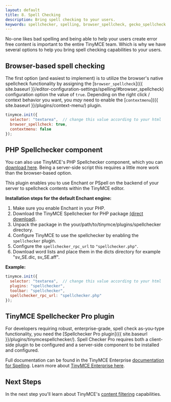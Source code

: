 ```yaml
---
layout: default
title: 8. Spell Checking
description: Bring spell checking to your users.
keywords: spellchecker, spelling, browser_spellcheck, gecko_spellcheck
---
```


No-one likes bad spelling and being able to help your users create error free content is important to the entire TinyMCE team. Which is why we have several options to help you bring spell checking capabilities to your users.

## Browser-based spell checking

The first option (and easiest to implement) is to utilize the browser's native spellcheck functionality by assigning the [`browser_spellcheck`]({{ site.baseurl }}/editor-configuration-settings/spelling/#browser_spellcheck) configuration option the value of `true`. Depending on the right click / context behavior you want, you *may* need to enable the [`contextmenu`]({{ site.baseurl }}/plugins/context-menu/) plugin.

```js
tinymce.init({
  selector: "textarea",  // change this value according to your html
  browser_spellcheck: true,
  contextmenu: false
});
```

## PHP Spellchecker component

You can also use TinyMCE's PHP Spellchecker component, which you can [download here](http://www.tinymce.com/download). Being a server-side script this requires a little more work than the browser-based option.

This plugin enables you to use Enchant or PSpell on the backend of your server to spellcheck contents within the TinyMCE editor.

**Installation steps for the default Enchant engine:**

1. Make sure you enable Enchant in your PHP.
2. Download the TinyMCE Spellchecker for PHP package [(direct download)](http://download.moxiecode.com/spellcheckers/tinymce_spellchecker_php_4.0.zip).
3. Unpack the package in the your/path/to/tinymce/plugins/spellchecker directory.
4. Configure TinyMCE to use the spellchecker by enabling the `spellchecker` plugin.
5. Configure the `spellchecker_rpc_url` to `"spellchecker.php"`.
6. Download word lists and place them in the dicts directory for example "sv_SE.dic, sv_SE.aff".

**Example:**

```js
tinymce.init({
  selector: "textarea",  // change this value according to your html
  plugins: "spellchecker",
  toolbar: "spellchecker",
  spellchecker_rpc_url: "spellchecker.php"
});
```

## TinyMCE Spellchecker Pro plugin

For developers requiring robust, enterprise-grade, spell check as-you-type functionality, you need the [Spellchecker Pro plugin]({{ site.baseurl }}/plugins/tinymcespellchecker/). Spell Checker Pro requires both a client-side plugin to be configured and a server-side component to be installed and configured.

Full documentation can be found in the TinyMCE Enterprise [documentation for Spelling](http://docs.ephox.com/display/TinyMCEEnterprise/Spell+Checking). Learn more about [TinyMCE Enterprise here](http://www.tinymce.com/enterprise/).



## Next Steps

In the next step you'll learn about TinyMCE's [content filtering](../content-filtering/) capabilities.
